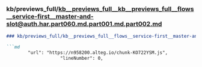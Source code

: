 ### kb/previews_full/kb__previews_full__kb__previews_full__flows__service-first__master-and-slot@auth.har.part060.md.part001.md.part002.md

```md
### kb/previews_full/kb__previews_full__flows__service-first__master-and-slot@auth.har.part060.md.part001.md (part 002)

```md
        "url": "https://n958200.alteg.io/chunk-KO722YSM.js",
                    "lineNumber": 0,
```

```

```
